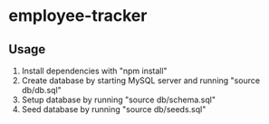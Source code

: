# employee-tracker

## Usage
1. Install dependencies with "npm install"
2. Create database by starting MySQL server and running "source db/db.sql"
3. Setup database by running "source db/schema.sql"
4. Seed database by running "source db/seeds.sql"